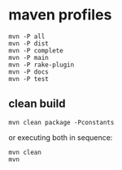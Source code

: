 maven profiles
==========

    mvn -P all
    mvn -P dist
    mvn -P complete
    mvn -P main
    mvn -P rake-plugin
    mvn -P docs
    mvn -P test

clean build
---------

    mvn clean package -Pconstants

or executing both in sequence:

    mvn clean
    mvn
